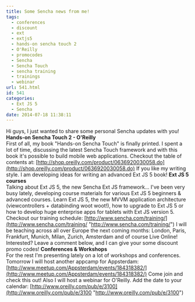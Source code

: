```yaml
---
title: Some Sencha news from me!
tags:
  - conferences
  - discount
  - ext
  - extjs5
  - hands-on sencha touch 2
  - O'Reilly
  - promocodes
  - Sencha
  - Sencha Touch
  - sencha training
  - trainings
  - webinar
url: 541.html
id: 541
categories:
  - Ext JS 5
  - Sencha
date: 2014-07-18 11:38:11
---
```


Hi guys, I just wanted to share some personal Sencha updates with you! **Hands-on Sencha Touch 2 - O'Reilly**  
First of all, my book "Hands-on Sencha Touch" is finally printed. I spent a lot of time, discussing the latest Sencha Touch framework and with this book it's possible to build mobile web applications. Checkout the table of contents at: [http://shop.oreilly.com/product/0636920030058.do](http://shop.oreilly.com/product/0636920030058.do) If you like my writing style. I am developing ideas for writing an advanced Ext JS 5 book! **Ext JS 5 courses**  
Talking about Ext JS 5, the new Sencha Ext JS framework... I've been very busy lately, developing course materials for various Ext JS 5 beginners & advanced courses. Learn Ext JS 5, the new MVVM application architecture (viewcontrollers + databinding woot woot!), how to upgrade to Ext JS 5 or how to develop huge enterprise apps for tablets with Ext JS version 5. Checkout our training schedule: [http://www.sencha.com/training/](http://www.sencha.com/training/ "http://www.sencha.com/training/") I will be teaching across all over Europe the next coming months: London, Paris, Frankfurt, Munich, Milan, Zurich, Amsterdam and of course Live Online! Interested? Leave a comment below, and I can give your some discount promo codes! **Conferences & Workshops**  
For the rest I'm presenting lately on a lot of workshops and conferences. Tomorrow I will host another appcamp for Appsterdam: [http://www.meetup.com/Appsterdam/events/184318382/](http://www.meetup.com/Appsterdam/events/184318382/) Come join and check this out! Also I will host a webinar for O'Reilly. Add the date to your calendar: [http://www.oreilly.com/pub/e/3100](http://www.oreilly.com/pub/e/3100 "http://www.oreilly.com/pub/e/3100")